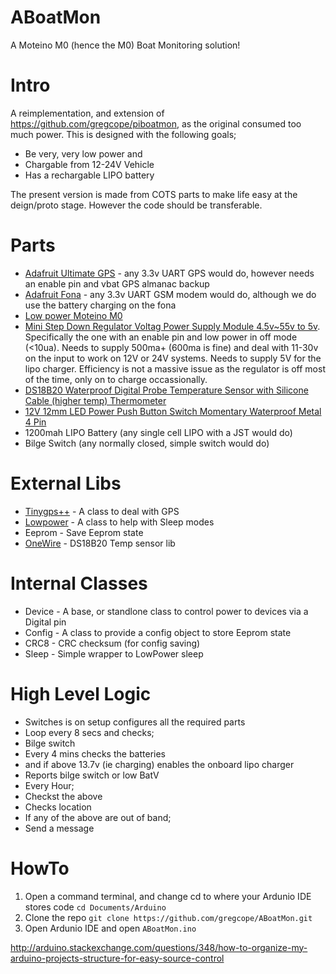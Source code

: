 ABoatMon
========

A Moteino M0 (hence the M0) Boat Monitoring solution!

Intro
=====

A reimplementation, and extension of https://github.com/gregcope/piboatmon, as the original consumed too much power.  This is designed with the following goals;
* Be very, very low power and
* Chargable from 12-24V Vehicle
* Has a rechargable LIPO battery

The present version is made from COTS parts to make life easy at the deign/proto stage.  However the code should be transferable.

Parts
=====
* [Adafruit Ultimate GPS](https://www.adafruit.com/product/746) - any 3.3v UART GPS would do, however needs an enable pin and vbat GPS almanac backup
* [Adafruit Fona](https://www.adafruit.com/product/1946) - any 3.3v UART GSM modem would do, although we do use the battery charging on the fona
* [Low power Moteino M0](https://lowpowerlab.com/shop/product/184) 
* [Mini Step Down Regulator Voltag Power Supply Module 4.5v~55v to 5v](https://www.ebay.co.uk/sch/i.html?_osacat=0&_odkw=Mini+Step+Down+Regulator+Voltag+Power+Supply+Module+4.5v~55v+to+5v&_from=R40&_trksid=p2334524.m570.l1313.TR0.TRC0.H0.XMini+Step+Down+Regulator+Voltag+Power+Supply+Module+4.5v~55v+to+5v+600ma.TRS0&_nkw=Mini+Step+Down+Regulator+Voltag+Power+Supply+Module+4.5v~55v+to+5v+600ma&_sacat=0).  Specifically the one with an enable pin and low power in off mode (<10ua).  Needs to supply 500ma+ (600ma is fine) and deal with 11-30v on the input to work on 12V or 24V systems.  Needs to supply 5V for the lipo charger.  Efficiency is not a massive issue as the regulator is off most of the time, only on to charge occassionally.
* [DS18B20 Waterproof Digital Probe Temperature Sensor with Silicone Cable (higher temp) Thermometer](https://www.ebay.co.uk/sch/i.html?_from=R40&_trksid=p2380057.m570.l1313.TR0.TRC0.H0.Xvermont+l+tent.TRS0&_nkw=DS18B20+Waterproof+Digital+Probe+Temperature+Sensor+Silicone+Cable+Thermometer&_sacat=0)
* [12V 12mm LED Power Push Button Switch Momentary Waterproof Metal 4 Pin](https://www.ebay.co.uk/sch/i.html?_osacat=0&_odkw=waterproof+LED+switch+12mm&_from=R40&_trksid=p2334524.m570.l1313.TR0.TRC0.H0.Xwaterproof+LED+switch+12mm+momentary.TRS0&_nkw=waterproof+LED+switch+12mm+momentary&_sacat=0)
* 1200mah LIPO Battery (any single cell LIPO with a JST would do)
* Bilge Switch (any normally closed, simple switch would do)

External Libs
=======

* [Tinygps++](https://github.com/mikalhart/TinyGPSPlus) - A class to deal with GPS
* [Lowpower](https://github.com/LowPowerLab/LowPower) - A class to help with Sleep modes
* Eeprom - Save Eeprom state
* [OneWire](https://github.com/PaulStoffregen/OneWire) - DS18B20 Temp sensor lib

Internal Classes
========
* Device - A base, or standlone class to control power to devices via a Digital pin
* Config - A class to provide a config object to store Eeprom state
* CRC8 - CRC checksum (for config saving)
* Sleep - Simple wrapper to LowPower sleep

High Level Logic
================

* Switches is on setup configures all the required parts
* Loop every 8 secs and checks;
* Bilge switch
* Every 4 mins checks the batteries
* and if above 13.7v (ie charging) enables the onboard lipo charger
* Reports bilge switch or low BatV
* Every Hour;
* Checkst the above
* Checks location
* If any of the above are out of band;
* Send a message

HowTo
=====

1. Open a command terminal, and change cd to where your Ardunio IDE stores code
```cd Documents/Arduino```
2. Clone the repo
```git clone https://github.com/gregcope/ABoatMon.git```
3. Open Ardunio IDE and open ```ABoatMon.ino```

http://arduino.stackexchange.com/questions/348/how-to-organize-my-arduino-projects-structure-for-easy-source-control
